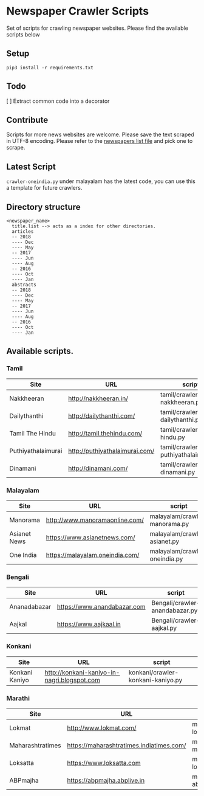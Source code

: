 # Newspaper Crawler Scripts
Set of scripts for crawling newspaper websites. Please find the available scripts below

## Setup

`pip3 install -r requirements.txt`  

## Todo
[ ] Extract common code into a decorator


## Contribute
Scripts for more news websites are welcome. Please save the text scraped in UTF-8 encoding. Please refer to the [newspapers list file](https://github.com/vanangamudi/newspaper-crawler-scripts/blob/master/newspapers.csv) and pick one to scrape.


## Latest Script  

`crawler-oneindia.py` under malayalam has the latest code, you can use this a template for future crawlers.

## Directory structure

    <newspaper_name>
      title.list --> acts as a index for other directories.
      articles
      -- 2018
      ---- Dec
      ---- May
      -- 2017
      ---- Jun
      ---- Aug
      -- 2016
      ---- Oct
      ---- Jan
      abstracts
      -- 2018
      ---- Dec
      ---- May
      -- 2017
      ---- Jun
      ---- Aug
      -- 2016
      ---- Oct
      ---- Jan  
      


## Available scripts.
### Tamil
| Site               | URL                            | script                               |
|--------------------|--------------------------------|--------------------------------------|
|  Nakkheeran        | http://nakkheeran.in/          | tamil/crawler-nakkheeran.py          |
| Dailythanthi       | http://dailythanthi.com/       | tamil/crawler-dailythanthi.py        |
| Tamil The Hindu    | http://tamil.thehindu.com/     | tamil/crawler-tamil-hindu.py         |
| Puthiyathalaimurai | http://puthiyathalaimurai.com/ |  tamil/crawler-puthiyathalaimurai.py |
| Dinamani           | http://dinamani.com/           |  tamil/crawler-dinamani.py           |


### Malayalam
| Site               | URL                            | script                               |
|--------------------|--------------------------------|--------------------------------------|
|  Manorama          | http://www.manoramaonline.com/ | malayalam/crawler-manorama.py        |
|  Asianet News      | https://www.asianetnews.com/   | malayalam/crawler-asianet.py         |
|  One India         | https://malayalam.oneindia.com/| malayalam/crawler-oneindia.py        |


### Bengali
| Site                   | URL                         | script                                |
|------------------------|-----------------------------|---------------------------------------|
|  Ananadabazar          | https://www.anandabazar.com | Bengali/crawler-anandabazar.py        |
|  Aajkal                | https://www.aajkaal.in      | Bengali/crawler-aajkal.py             |



### Konkani
| Site               | URL                            | script                               |
|--------------------|--------------------------------|--------------------------------------|
|  Konkani Kaniyo          | http://konkani-kaniyo-in-nagri.blogspot.com | konkani/crawler-konkani-kaniyo.py        |


### Marathi 
| Site               | URL                                            | script                               |
|--------------------|------------------------------------------------|--------------------------------------|
|  Lokmat            | http://www.lokmat.com/                         | marathi/crawler-lokmat.py            |
|  Maharashtratimes  | https://maharashtratimes.indiatimes.com/       | marathi/crawler-maharashtratimes.py  |
|  Loksatta          | https://www.loksatta.com                       | marathi/crawler-loksatta.py          |
|  ABPmajha          | https://abpmajha.abplive.in                    | marathi/crawler-abpmajha.py          |

